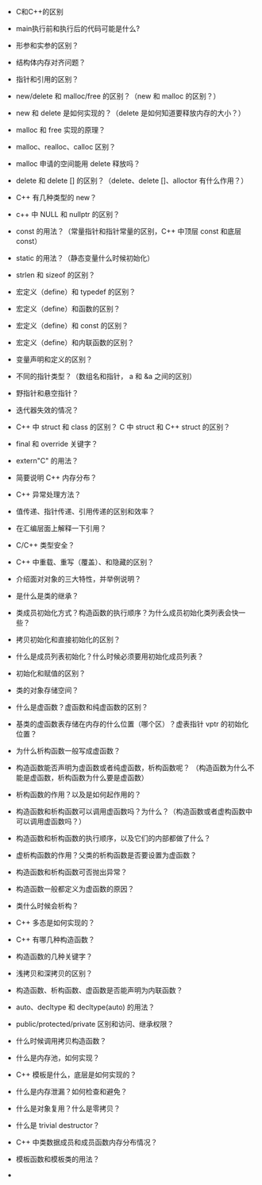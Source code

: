 + C和C++的区别

+ main执行前和执行后的代码可能是什么?

+ 形参和实参的区别？

+ 结构体内存对齐问题？

+ 指针和引用的区别？

+ new/delete 和 malloc/free 的区别？（new 和 malloc 的区别？）

+ new 和 delete 是如何实现的？（delete 是如何知道要释放内存的大小？）

+ malloc 和 free 实现的原理？

+ malloc、realloc、calloc 区别？

+ malloc 申请的空间能用 delete 释放吗？

+ delete 和 delete [] 的区别？（delete、delete []、alloctor 有什么作用？）

+ C++ 有几种类型的 new？

+ c++ 中 NULL 和 nullptr 的区别？

+ const 的用法？（常量指针和指针常量的区别，C++ 中顶层 const 和底层 const）

+ static 的用法？（静态变量什么时候初始化）

+ strlen 和 sizeof 的区别？


+ 宏定义（define）和 typedef 的区别？

+ 宏定义（define）和函数的区别？

+ 宏定义（define）和 const 的区别？

+ 宏定义（define）和内联函数的区别？

+ 变量声明和定义的区别？

+ 不同的指针类型？（数组名和指针， a 和 &a 之间的区别）

+ 野指针和悬空指针？

+ 迭代器失效的情况？

+ C++ 中 struct 和 class 的区别？ C 中 struct 和 C++ struct 的区别？

+ final 和 override 关键字？

+ extern"C" 的用法？

+ 简要说明 C++ 内存分布？

+ C++ 异常处理方法？

+ 值传递、指针传递、引用传递的区别和效率？

+ 在汇编层面上解释一下引用？

+ C/C++ 类型安全？

+ C++ 中重载、重写（覆盖）、和隐藏的区别？

+ 介绍面对对象的三大特性，并举例说明？

+ 是什么是类的继承？

+ 类成员初始化方式？构造函数的执行顺序？为什么成员初始化类列表会快一些？

+ 拷贝初始化和直接初始化的区别？

+ 什么是成员列表初始化？什么时候必须要用初始化成员列表？

+ 初始化和赋值的区别？

+ 类的对象存储空间？

+ 什么是虚函数？虚函数和纯虚函数的区别？

+ 基类的虚函数表存储在内存的什么位置（哪个区）？虚表指针 vptr 的初始化位置？

+ 为什么析构函数一般写成虚函数？

+ 构造函数能否声明为虚函数或者纯虚函数，析构函数呢？ （构造函数为什么不能是虚函数，析构函数为什么要是虚函数）

+ 析构函数的作用？以及是如何起作用的？

+ 构造函数和析构函数可以调用虚函数吗？为什么？（构造函数或者虚构函数中可以调用虚函数吗？）

+ 构造函数和析构函数的执行顺序，以及它们的内部都做了什么？

+ 虚析构函数的作用？父类的析构函数是否要设置为虚函数？

+ 构造函数和析构函数可否抛出异常？

+ 构造函数一般都定义为虚函数的原因？

+ 类什么时候会析构？

+ C++ 多态是如何实现的？

+ C++ 有哪几种构造函数？

+ 构造函数的几种关键字？

+ 浅拷贝和深拷贝的区别？

+ 构造函数、析构函数、虚函数是否能声明为内联函数？

+ auto、decltype 和 decltype(auto) 的用法？

+ public/protected/private 区别和访问、继承权限？

+ 什么时候调用拷贝构造函数？

+ 什么是内存池，如何实现？

+ C++ 模板是什么，底层是如何实现的？

+ 什么是内存泄漏？如何检查和避免？

+ 什么是对象复用？什么是零拷贝？

+ 什么是 trivial destructor？

+ C++ 中类数据成员和成员函数内存分布情况？

+ 模板函数和模板类的用法？

+ 